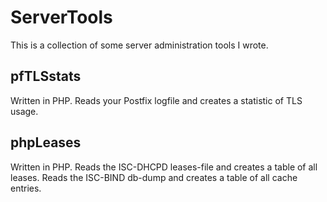 ServerTools
===========

This is a collection of some server administration tools I wrote.

pfTLSstats
----------

Written in PHP. Reads your Postfix logfile and creates a statistic of TLS usage.

phpLeases
---------

Written in PHP. Reads the ISC-DHCPD leases-file and creates a table of all leases. Reads the ISC-BIND db-dump and creates a table of all cache entries.
